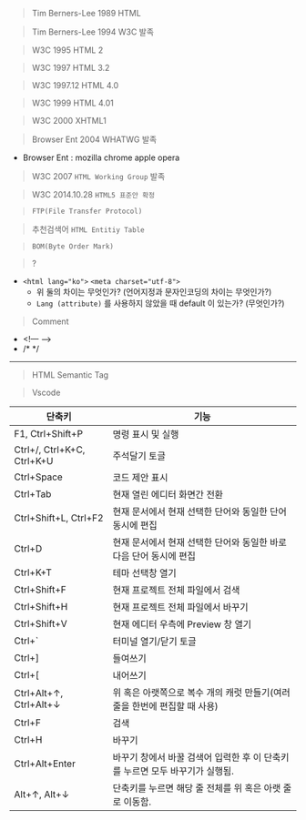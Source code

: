 > Tim Berners-Lee 1989 HTML 

> Tim Berners-Lee  1994 W3C 발족

> W3C 1995 HTML 2

> W3C 1997 HTML 3.2

> W3C 1997.12 HTML 4.0

> W3C 1999 HTML 4.01

> W3C 2000 XHTML1 

> Browser Ent  2004 WHATWG 발족

- Browser Ent : mozilla chrome apple  opera 

> W3C 2007 `HTML Working Group` 발족

> W3C 2014.10.28 `HTML5 표준안 확정`



> `FTP(File Transfer Protocol)` 

> 추천검색어 `HTML Entitiy Table`

> `BOM(Byte Order Mark)`



> ?

- `<html lang="ko">` `<meta charset="utf-8">`
  - 위 둘의 차이는 무엇인가? (언어지정과 문자인코딩의 차이는 무엇인가?)
  - `Lang (attribute)` 를 사용하지 않았을 때 default 이 있는가? (무엇인가?)

> Comment

- <!— —>
- /* */

---

> HTML Semantic Tag

> Vscode

| 단축키                        | 기능                                       |
| -------------------------- | ---------------------------------------- |
| F1, Ctrl+Shift+P           | 명령 표시 및 실행                               |
| Ctrl+/, Ctrl+K+C, Ctrl+K+U | 주석달기 토글                                  |
| Ctrl+Space                 | 코드 제안 표시                                 |
| Ctrl+Tab                   | 현재 열린 에디터 화면간 전환                         |
| Ctrl+Shift+L, Ctrl+F2      | 현재 문서에서 현재 선택한 단어와 동일한 단어 동시에 편집         |
| Ctrl+D                     | 현재 문서에서 현재 선택한 단어와 동일한 바로 다음 단어 동시에 편집   |
| Ctrl+K+T                   | 테마 선택창 열기                                |
| Ctrl+Shift+F               | 현재 프로젝트 전체 파일에서 검색                       |
| Ctrl+Shift+H               | 현재 프로젝트 전체 파일에서 바꾸기                      |
| Ctrl+Shift+V               | 현재 에디터 우측에 Preview 창 열기                  |
| Ctrl+`                     | 터미널 열기/닫기 토글                             |
| Ctrl+]                     | 들여쓰기                                     |
| Ctrl+[                     | 내어쓰기                                     |
| Ctrl+Alt+↑, Ctrl+Alt+↓     | 위 혹은 아랫쪽으로 복수 개의 캐럿 만들기(여러 줄을 한번에 편집할 때 사용) |
| Ctrl+F                     | 검색                                       |
| Ctrl+H                     | 바꾸기                                      |
| Ctrl+Alt+Enter             | 바꾸기 창에서 바꿀 검색어 입력한 후 이 단축키를 누르면 모두 바꾸기가 실행됨. |
| Alt+↑, Alt+↓               | 단축키를 누르면 해당 줄 전체를 위 혹은 아랫 줄로 이동함.        |


